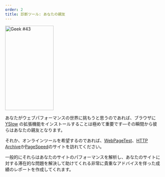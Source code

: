 ```yaml
---
order: 2
title: 診断ツール: あなたの親友
---
```


<div class="img-left">
  <img id="geek-43" class="icos-geek" src="http://browserdiet.com/en/assets/img/43.png" alt="Geek #43" width="157" height="275" />
</div>

あなたがウェブパフォーマンスの世界に挑もうと思うのであれば、ブラウザに[YSlow](http://yslow.org/) の拡張機能をインストールすることは極めて重要です&mdash;その瞬間から彼らはあなたの親友となります。


それか、オンラインツールを希望するのであれば、[WebPageTest](http://www.webpagetest.org/)、[HTTP Archive](http://httparchive.org/)か[PageSpeed](https://developers.google.com/speed/pagespeed/insights/)のサイトを訪れてください。

一般的にそれらはあなたのサイトのパフォーマンスを解析し、あなたのサイトに対する滞在的な問題を解決して助けてくれる非常に貴重なアドバイスを伴った成績のレポートを作成してくれます。

